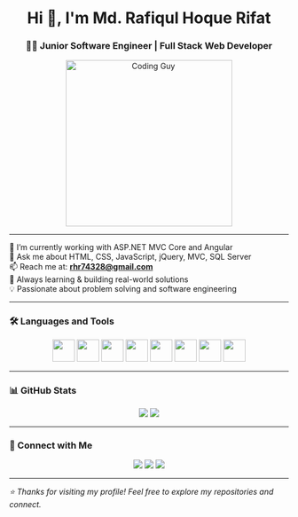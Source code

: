 <h1 align="center">Hi 👋, I'm Md. Rafiqul Hoque Rifat</h1>
<h3 align="center">👨‍💻 Junior Software Engineer | Full Stack Web Developer</h3>

<p align="center">
  <img src="[https://i.imgur.com/b9zDbyb.png](https://drive.google.com/file/d/1JJHIfYp2RgKl-NhIOZVyQGvf-nViuzCI/view?usp=drivesdk)" width="300px" alt="Coding Guy" />
</p>

---

🌱 I’m currently working with ASP.NET MVC Core and Angular  
💬 Ask me about HTML, CSS, JavaScript, jQuery, MVC, SQL Server  
📫 Reach me at: **rhr74328@gmail.com**  
🧠 Always learning & building real-world solutions  
💡 Passionate about problem solving and software engineering

---

### 🛠️ Languages and Tools

<p align="center">
  <img src="https://cdn.jsdelivr.net/gh/devicons/devicon/icons/html5/html5-original.svg" width="40" />
  <img src="https://cdn.jsdelivr.net/gh/devicons/devicon/icons/css3/css3-original.svg" width="40" />
  <img src="https://cdn.jsdelivr.net/gh/devicons/devicon/icons/javascript/javascript-original.svg" width="40" />
  <img src="https://cdn.jsdelivr.net/gh/devicons/devicon/icons/jquery/jquery-original.svg" width="40" />
  <img src="https://cdn.jsdelivr.net/gh/devicons/devicon/icons/angularjs/angularjs-original.svg" width="40" />
  <img src="https://cdn.jsdelivr.net/gh/devicons/devicon/icons/dot-net/dot-net-original.svg" width="40" />
  <img src="https://cdn.jsdelivr.net/gh/devicons/devicon/icons/csharp/csharp-original.svg" width="40" />
  <img src="https://cdn.jsdelivr.net/gh/devicons/devicon/icons/sqlserver/sqlserver-original.svg" width="40" />
</p>

---

### 📊 GitHub Stats

<p align="center">
  <img src="https://github-readme-stats.vercel.app/api?username=MdRafiqulHoqueRifat&show_icons=true&theme=dark" />
  <img src="https://github-readme-stats.vercel.app/api/top-langs/?username=MdRafiqulHoqueRifat&layout=compact&theme=dark" />
</p>

---

### 🔗 Connect with Me

<p align="center">
  <a href="mailto:rhr74328@gmail.com"><img src="https://img.shields.io/badge/email-D14836?style=for-the-badge&logo=gmail&logoColor=white" /></a>
  <a href="https://linkedin.com"><img src="https://img.shields.io/badge/LinkedIn-0077B5?style=for-the-badge&logo=linkedin&logoColor=white" /></a>
  <a href="https://wa.me/yourwhatsapplink"><img src="https://img.shields.io/badge/WhatsApp-25D366?style=for-the-badge&logo=whatsapp&logoColor=white" /></a>
</p>

---

_⭐ Thanks for visiting my profile! Feel free to explore my repositories and connect._

